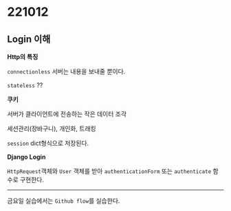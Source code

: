 # 221012

## Login 이해

**Http의 특징**

`connectionless` 서버는 내용을 보내줄 뿐이다.

`stateless` ??

**쿠키**

서버가 클라이언트에 전송하는 작은 데이터 조각

세션관리(장바구니), 개인화, 트래킹

`session` dict형식으로 저장된다.

**Django Login**

`HttpRequest`객체와 `User` 객체를 받아 `authenticationForm` 또는 `authenticate` 함수로 구현한다.

---

금요일 실습에서는 `Github flow`를 실습한다.